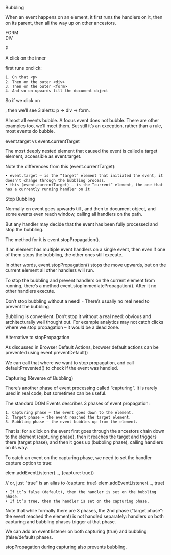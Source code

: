 Bubbling

When an event happens on an element, it first runs the handlers on it, then on its parent, then all the way up on other ancestors.
 
<form onclick="alert('form')">FORM
  <div onclick="alert('div')">DIV
    <p onclick="alert('p')">P</p>
  </div>
</form>

A click on the inner <p> first runs onclick:
 
	1. On that <p>
	2. Then on the outer <div>
	3. Then on the outer <form>
	4. And so on upwards till the document object

So if we click on <p>, then we’ll see 3 alerts: p → div → form.

Almost all events bubble. A focus event does not bubble. There are other examples too, we’ll meet them. But still it’s an exception, rather than a rule, most events do bubble.

event.target vs event.currentTarget

The most deeply nested element that caused the event is called a target element, accessible as event.target.
 
Note the differences from this (event.currentTarget):
 
	• event.target – is the “target” element that initiated the event, it doesn’t change through the bubbling process.
	• this (event.currentTarget) – is the “current” element, the one that has a currently running handler on it


Stop Bubbling

Normally en event goes upwards till <html>, and then to document object, and some events even reach window, calling all handlers on the path.

But any handler may decide that the event has been fully processed and stop the bubbling.
 
The method for it is event.stopPropagation().

If an element has multiple event handlers on a single event, then even if one of them stops the bubbling, the other ones still execute.
 
In other words, event.stopPropagation() stops the move upwards, but on the current element all other handlers will run.
 
To stop the bubbling and prevent handlers on the current element from running, there’s a method event.stopImmediatePropagation(). After it no other handlers execute.

Don’t stop bubbling without a need! - There’s usually no real need to prevent the bubbling. 

Bubbling is convenient. Don’t stop it without a real need: obvious and architecturally well thought out. For example analytics may not catch clicks where we stop propagation – it would be a dead zone.

Alternative to stopPropagation

As discussed in Browser Default Actions, browser default actions can be prevented using event.preventDefault()

We can call that where we want to stop propagation, and call defaultPrevented() to check if the event was handled.

<script>
  //lower element
  elem.oncontextmenu = function(event) {
    event.preventDefault();
    alert("Button context menu");
  };
 
  //upper element, don't handle event if defaultPrevented
  document.oncontextmenu = function(event) {
    if (event.defaultPrevented) return;
 
    event.preventDefault();
    alert("Document context menu");
  };
</script>

Capturing (Reverse of Bubbling)

There’s another phase of event processing called “capturing”. It is rarely used in real code, but sometimes can be useful.

The standard DOM Events describes 3 phases of event propagation:
 
	1. Capturing phase – the event goes down to the element.
	2. Target phase – the event reached the target element.
	3. Bubbling phase – the event bubbles up from the element.

That is: for a click on <td> the event first goes through the ancestors chain down to the element (capturing phase), then it reaches the target and triggers there (target phase), and then it goes up (bubbling phase), calling handlers on its way.
 
To catch an event on the capturing phase, we need to set the handler capture option to true:
 
elem.addEventListener(..., {capture: true})
 
// or, just "true" is an alias to {capture: true}
elem.addEventListener(..., true)

	• If it’s false (default), then the handler is set on the bubbling phase.
	• If it’s true, then the handler is set on the capturing phase.

Note that while formally there are 3 phases, the 2nd phase (“target phase”: the event reached the element) is not handled separately: handlers on both capturing and bubbling phases trigger at that phase.

We can add an event listener on both capturing (true) and bubbling (false/default) phases.

stopPropagation during capturing also prevents bubbling.
